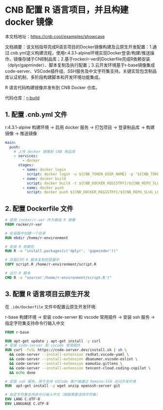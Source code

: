 # CNB 配置 R 语言项目，并且构建 docker 镜像

本文档地址：https://cnb.cool/examples/showcase

文档摘要：该文档指导完成R语言项目的Docker镜像构建及云原生开发配置：1.通过.cnb.yml定义构建流程，使用r:4.3.1-alpine环境实现Docker登录/构建/推送操作，镜像存储于CNB制品库；2.基于rocker/r-ver的Dockerfile完成R依赖安装（dplyr/gapminder）、脚本复制及执行配置；3.云开发环境基于r-base镜像集成code-server、VSCode插件组、SSH服务及中文字符集支持。关键实现包含制品库认证机制、多阶段构建脚本和开发环境功能集成。

R 语言代码构建镜像并发布到 CNB Docker 仓库。

代码仓库：[r-build](https://cnb.cool/examples/ecosystem/r-build)

## 1. 配置 .cnb.yml 文件

r:4.3.1-alpine 构建环境 -> 启用 docker 服务 -> 打包项目 -> 登录制品库 -> 构建镜像 -> 推送镜像
```yaml
main:
  push:
    # 上传 docker 镜像到 CNB 制品库
    - services:
        - docker
      stages:
        - name: docker login
          script: docker login -u ${CNB_TOKEN_USER_NAME} -p "${CNB_TOKEN}" ${CNB_DOCKER_REGISTRY}
        - name: docker build
          script: docker build -t ${CNB_DOCKER_REGISTRY}/${CNB_REPO_SLUG_LOWERCASE}:latest .
        - name: docker push
          script: docker push ${CNB_DOCKER_REGISTRY}/${CNB_REPO_SLUG_LOWERCASE}:latest
```

## 2. 配置 Dockerfile 文件

```Dockerfile
# 使用 rocker/r-ver 作为基础 R 镜像
FROM rocker/r-ver

# 在容器中创建一个目录
RUN mkdir /home/r-environment

# 安装 R 依赖包
RUN R -e "install.packages(c('dplyr', 'gapminder'))"

# 将我们的 R 脚本复制到容器中
COPY script.R /home/r-environment/script.R

# 运行 R 脚本
CMD R -e "source('/home/r-environment/script.R')"
```

## 3. 配置 R 语言项目云原生开发

在 `.ide/Dockerfile` 文件中配置云原生开发环境: 

r-base 构建环境 -> 安装 code-server 和 vscode 常用插件 -> 安装 ssh 服务 -> 指定字符集支持命令行输入中文

```Dockerfile
FROM r-base

RUN apt-get update ; apt-get install -y curl
# 安装 code-server 和 vscode 常用插件
RUN curl -fsSL https://code-server.dev/install.sh | sh \
  && code-server --install-extension redhat.vscode-yaml \
  && code-server --install-extension dbaeumer.vscode-eslint \
  && code-server --install-extension eamodio.gitlens \
  && code-server --install-extension tencent-cloud.coding-copilot \
  && echo done

# 安装 ssh 服务，用于支持 VSCode 客户端通过 Remote-SSH 访问开发环境
RUN  apt-get install -y wget unzip openssh-server git

# 指定字符集支持命令行输入中文（根据需要选择字符集）
ENV LANG C.UTF-8
ENV LANGUAGE C.UTF-8

```